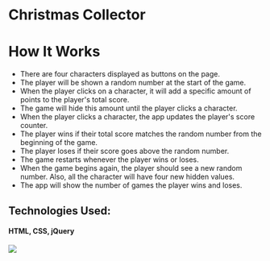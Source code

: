 
# Christmas Collector 
 
# How It Works

* There are four characters displayed as buttons on the page.
* The player will be shown a random number at the start of the game.
* When the player clicks on a character, it will add a specific amount of points to the player's total score.
* The game will hide this amount until the player clicks a character.
* When the player clicks a character, the app updates the player's score counter.
* The player wins if their total score matches the random number from the beginning of the game.
* The player loses if their score goes above the random number.
* The game restarts whenever the player wins or loses.
* When the game begins again, the player should see a new random number. Also, all the character will have four new hidden values.
* The app will show the number of games the player wins and loses.

## Technologies Used: 
#### HTML, CSS, jQuery
 
![](readme)



